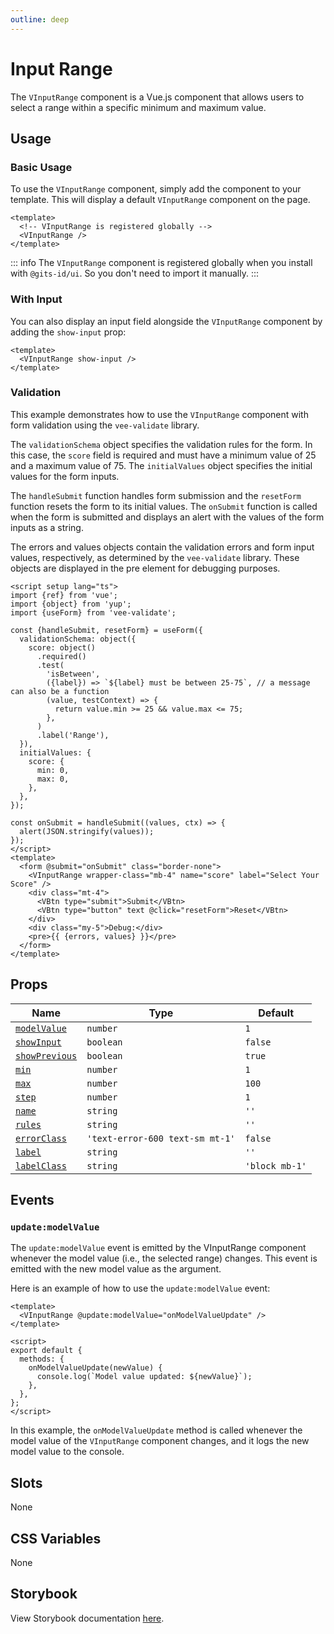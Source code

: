 ```yaml
---
outline: deep
---
```


# Input Range

The `VInputRange` component is a Vue.js component that allows users to select a range within a specific minimum and maximum value.

## Usage

### Basic Usage

To use the `VInputRange` component, simply add the component to your template. This will display a default `VInputRange` component on the page.

<LivePreview src="forms-inputrange--default" height="100">

```vue
<template>
  <!-- VInputRange is registered globally -->
  <VInputRange />
</template>
```

</LivePreview>

::: info
The `VInputRange` component is registered globally when you install with `@gits-id/ui`. So you don't need to import it manually.
:::

### With Input

You can also display an input field alongside the `VInputRange` component by adding the `show-input` prop:

<LivePreview src="forms-inputrange--with-input" height="150" >

```vue
<template>
  <VInputRange show-input />
</template>
```

</LivePreview>

### Validation

This example demonstrates how to use the `VInputRange` component with form validation using the `vee-validate` library.

The `validationSchema` object specifies the validation rules for the form. In this case, the `score` field is required and must have a minimum value of 25 and a maximum value of 75. The `initialValues` object specifies the initial values for the form inputs.

The `handleSubmit` function handles form submission and the `resetForm` function resets the form to its initial values. The `onSubmit` function is called when the form is submitted and displays an alert with the values of the form inputs as a string.

The errors and values objects contain the validation errors and form input values, respectively, as determined by the `vee-validate` library. These objects are displayed in the pre element for debugging purposes.

<LivePreview src="forms-inputrange--validation" height="510" >

```vue
<script setup lang="ts">
import {ref} from 'vue';
import {object} from 'yup';
import {useForm} from 'vee-validate';

const {handleSubmit, resetForm} = useForm({
  validationSchema: object({
    score: object()
      .required()
      .test(
        'isBetween',
        ({label}) => `${label} must be between 25-75`, // a message can also be a function
        (value, testContext) => {
          return value.min >= 25 && value.max <= 75;
        },
      )
      .label('Range'),
  }),
  initialValues: {
    score: {
      min: 0,
      max: 0,
    },
  },
});

const onSubmit = handleSubmit((values, ctx) => {
  alert(JSON.stringify(values));
});
</script>
<template>
  <form @submit="onSubmit" class="border-none">
    <VInputRange wrapper-class="mb-4" name="score" label="Select Your Score" />
    <div class="mt-4">
      <VBtn type="submit">Submit</VBtn>
      <VBtn type="button" text @click="resetForm">Reset</VBtn>
    </div>
    <div class="my-5">Debug:</div>
    <pre>{{ {errors, values} }}</pre>
  </form>
</template>
```

</LivePreview>

## Props

| Name                            | Type                            | Default        |
| ------------------------------- | ------------------------------- | -------------- |
| [`modelValue`](#modelValue)     | `number`                        | `1`            |
| [`showInput`](#showInput)       | `boolean`                       | `false`        |
| [`showPrevious`](#showPrevious) | `boolean`                       | `true`         |
| [`min`](#min)                   | `number`                        | `1`            |
| [`max`](#max)                   | `number`                        | `100`          |
| [`step`](#step)                 | `number`                        | `1`            |
| [`name`](#name)                 | `string`                        | `''`           |
| [`rules`](#rules)               | `string`                        | `''`           |
| [`errorClass`](#errorClass)     | `'text-error-600 text-sm mt-1'` | `false`        |
| [`label`](#label)               | `string`                        | `''`           |
| [`labelClass`](#labelClass)     | `string`                        | `'block mb-1'` |

## Events

### `update:modelValue`

The `update:modelValue` event is emitted by the VInputRange component whenever the model value (i.e., the selected range) changes. This event is emitted with the new model value as the argument.

Here is an example of how to use the `update:modelValue` event:

```vue
<template>
  <VInputRange @update:modelValue="onModelValueUpdate" />
</template>

<script>
export default {
  methods: {
    onModelValueUpdate(newValue) {
      console.log(`Model value updated: ${newValue}`);
    },
  },
};
</script>
```

In this example, the `onModelValueUpdate` method is called whenever the model value of the `VInputRange` component changes, and it logs the new model value to the console.

## Slots

None

## CSS Variables

None

## Storybook

View Storybook documentation [here](https://gits-ui.web.app/?path=/story/forms-inputrange--default).
